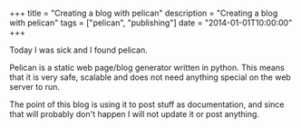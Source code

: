 +++
title = "Creating a blog with pelican"
description = "Creating a blog with pelican"
tags = ["pelican", "publishing"]
date = "2014-01-01T10:00:00"
+++

Today I was sick and I found pelican.

Pelican is a static web page/blog generator written in python. This means that it is very safe, scalable and does not need anything special on the web server to run.

The point of this blog is using it to post stuff as documentation, and since that will probably don't happen I will not update it or post anything.
